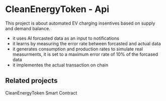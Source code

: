# CleanEnergyToken - Api
This project is about automated EV charging insentives based on supply and demand balance.

- it uses AI forcasted data as an input to notifications
- it learns by measuring the error rate between forcasted and actual data
- it generates consumption and production rates to simulate real measurments, it is set to a maximum error rate of 10% of the forcased data
- it implementes the actual transaction on chain

## Related projects
CleanEnergyToken Smart Contract